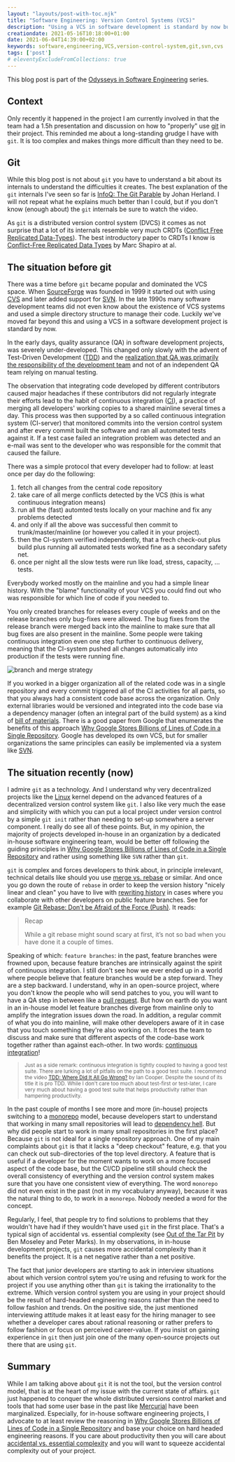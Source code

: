```yaml
---
layout: "layouts/post-with-toc.njk"
title: "Software Engineering: Version Control Systems (VCS)"
description: "Using a VCS in software development is standard by now but may add more complexities than you asked for."
creationdate: 2021-05-16T10:18:00+01:00
date: 2021-06-04T14:39:00+02:00
keywords: software,engineering,VCS,version-control-system,git,svn,cvs
tags: ['post']
# eleventyExcludeFromCollections: true
---
```


This blog post is part of the [Odysseys in Software Engineering](../series-odysseys-in-software-engineering) series.

## Context

Only recently it happened in the project I am currently involved in that the team had a 1.5h presentation and discussion on how to "properly" use
[git](https://en.wikipedia.org/wiki/Git) in their project. This reminded me about a long-standing grudge I have with `git`. It is too complex and makes
things more difficult than they need to be.

## Git

While this blog post is not about `git` you have to understand a bit about its internals to understand the difficulties it creates. The best
explanation of the `git` internals I've seen so far is [InfoQ: The Git Parable](https://www.infoq.com/presentations/git-details/) by Johan Herland. I
will not repeat what he explains much better than I could, but if you don't know (enough about) the `git` internals be sure to watch the video.

As `git` is a distributed version control system (DVCS) it comes as not surprise that a lot of its internals resemble very much CRDTs ([Conflict Free
Replicated Data-Types](https://en.wikipedia.org/wiki/Conflict-free_replicated_data_type)). The best introductory paper to CRDTs I know is
[Conflict-Free Replicated Data Types](https://hal.inria.fr/hal-00932836/file/CRDTs_SSS-2011.pdf) by Marc Shapiro at al.

## The situation before git

There was a time before `git` became popular and dominated the VCS space. When [SourceForge](https://en.wikipedia.org/wiki/SourceForge) was founded in
1999 it started out with using [CVS](https://en.wikipedia.org/wiki/Concurrent_Versions_System) and later added support for
[SVN](https://en.wikipedia.org/wiki/Apache_Subversion). In the late 1990s many software development teams did not even know about the existence of VCS
systems and used a simple directory structure to manage their code. Luckily we've moved far beyond this and using a VCS in a software development
project is standard by now.

In the early days, quality assurance (QA) in software development projects, was severely under-developed. This changed only slowly with the advent of
Test-Driven Development ([TDD](https://en.wikipedia.org/wiki/Test-driven_development)) and the [realization that QA was primarily the responsibility
of the development team](https://github.com/97-things/97-things-every-programmer-should-know/blob/master/en/thing_67/README.md) and not of an
independent QA team relying on manual testing.

The observation that integrating code developed by different contributors caused major headaches if these contributors did not regularly integrate
their efforts lead to the habit of continuous integration ([CI](https://en.wikipedia.org/wiki/Continuous_integration)), a practice of merging all
developers' working copies to a shared mainline several times a day. This process was then supported by a so called continuous integration system
(CI-server) that monitored commits into the version control system and after every commit built the software and ran all automated tests against
it. If a test case failed an integration problem was detected and an e-mail was sent to the developer who was responsible for the commit that caused
the failure.

There was a simple protocol that every developer had to follow: at least once per day do the following:
1. fetch all changes from the central code repository
1. take care of all merge conflicts detected by the VCS (this is what continuous integration means)
1. run all the (fast) automted tests locally on your machine and fix any problems detected
1. and only if all the above was successful then commit to trunk/master/mainline (or however you called it in your project).
1. then the CI-system verified independently, that a frech check-out plus build plus running all automated tests worked fine as a secondary safety net.
1. once per night all the slow tests were run like load, stress, capacity, ... tests.

Everybody worked mostly on the mainline and you had a simple linear history. With the "blame" functionality of your VCS you could find out who was
responsible for which line of code if you needed to.

You only created branches for releases every couple of weeks and on the release branches only bug-fixes were allowed. The bug fixes from the release
branch were merged back into the mainline to make sure that all bug fixes are also present in the mainline. Some people were taking continuous
integration even one step further to continuous delivery, meaning that the CI-system pushed all changes automatically into production if the tests
were running fine.

<object data="/img/branch-and-merge-strategy.svg" type="image/svg+xml" style="max-width: 100%">
<img src="/img/branch-and-merge-strategy.svg" alt="branch and merge strategy">
</object>


If you worked in a bigger organization all of the related code was in a single repository and every commit triggered all of the CI activities for all
parts, so that you always had a consistent code base across the organization. Only external libraries would be versioned and integrated into the code
base via a dependency manager (often an integral part of the build system) as a kind of [bill of
materials](https://en.wikipedia.org/wiki/Bill_of_materials). There is a good paper from Google that enumerates the benefits of this approach [Why
Google Stores Billions of Lines of Code in a Single
Repository](https://cacm.acm.org/magazines/2016/7/204032-why-google-stores-billions-of-lines-of-code-in-a-single-repository/fulltext). Google has
developed its own VCS, but for smaller organizations the same principles can easily be implemented via a system like
[SVN](https://en.wikipedia.org/wiki/Apache_Subversion).

## The situation recently (now)

I admire `git` as a technology. And I understand why very decentralized projects like the [Linux](https://en.wikipedia.org/wiki/Linux) kernel depend
on the advanced features of a decentralized version control system like `git`. I also like very much the ease and simplicity with which you can put a
local project under version control by a simple `git init` rather than needing to set-up somewhere a server component. I really do see all of these
points. But, in my opinion, the majority of projects developed in-house in an organization by a dedicated in-house software engineering team, would be
better off following the guiding principles in [Why Google Stores Billions of Lines of Code in a Single
Repository](https://cacm.acm.org/magazines/2016/7/204032-why-google-stores-billions-of-lines-of-code-in-a-single-repository/fulltext) and rather using
something like `SVN` rather than `git`.

`git` is complex and forces developers to think about, in principle irrelevant, technical details like should you use [merge
vs. rebase](https://www.atlassian.com/git/tutorials/merging-vs-rebasing) or similar. And once you go down the route of `rebase` in order to keep the
version history "nicely linear and clean" you have to live with [rewriting history](https://git-scm.com/book/en/v2/Git-Tools-Rewriting-History) in
cases where you collaborate with other developers on public feature branches. See for example [Git Rebase: Don’t be Afraid of the Force
(Push)](https://blog.verslu.is/git/git-rebase/). It reads:

> Recap
>
> While a git rebase might sound scary at first, it’s not so bad when you have done it a couple of times.

Speaking of which: `feature branches`: in the past, feature branches were frowned upon, because feature branches are intrinsically against the spirit
of continuous integration. I still don't see how we ever ended up in a world where people believe that feature branches would be a step forward. They
are a step backward. I understand, why in an open-source project, where you don't know the people who will send patches to you, you will want to have
a QA step in between like a [pull
request](https://docs.github.com/en/github/collaborating-with-pull-requests/proposing-changes-to-your-work-with-pull-requests/about-pull-requests). But
how on earth do you want in an in-house model let feature branches diverge from mainline only to amplify the integration issues down the road. In
addition, a regular commit of what you do into mainline, will make other developers aware of it in case that you touch something they're also working
on. It forces the team to discuss and make sure that different aspects of the code-base work together rather than against each-other. In two words:
[continuous integration](https://en.wikipedia.org/wiki/Continuous_integration)!

> <span style="font-size:smaller"> Just as a side remark: continuous integration is tightly coupled to having a good test suite. There are lurking a
> lot of pitfalls on the path to a good test suite. I recommend the video [TDD: Where Did It All Go
> Wrong?](https://www.infoq.com/presentations/tdd-original) by Ian Cooper. Despite the sound of its title it is pro TDD. While I don't care too much
> about test-first or test-later, I care very much about having a good test suite that helps productivity rather than hampering productivity.</span>

In the past couple of months I see more and more (in-house) projects switching to a [monorepo](https://en.wikipedia.org/wiki/Monorepo) model, because
developers start to understand that working in many small repositories will lead to [dependency
hell](https://en.wikipedia.org/wiki/Dependency_hell). But why did people start to work in many small repositories in the first place? Because `git` is
not ideal for a single repository approach. One of my main complaints about `git` is that it lacks a "deep checkout" feature, e.g. that you can check
out sub-directories of the top level directory. A feature that is useful if a developer for the moment wants to work on a more focused aspect of the
code base, but the CI/CD pipeline still should check the overall consistency of everything and the version control system makes sure that you have one
consistent view of everything. The word `monorepo` did not even exist in the past (not in my vocabulary anyway), because it was the natural thing to
do, to work in a `monorepo`. Nobody needed a word for the concept.

Regularly, I feel, that people try to find solutions to problems that they wouldn't have had if they wouldn't have used `git` in the first
place. That's a typical sign of accidental vs. essential complexity (see [Out of the Tar Pit](http://curtclifton.net/papers/MoseleyMarks06a.pdf) by
Ben Moseley and Peter Marks). In my observations, in in-house development projects, `git` causes more accidental complexity than it benefits the
project. It is a net negative rather than a net positive.

The fact that junior developers are starting to ask in interview situations about which version control sytem you're using and refusing to work for
the project if you use anything other than `git` is taking the irrationality to the extreme. Which version control system you are using in your
project should be the result of hard-headed engineering reasons rather than the need to follow fashion and trends. On the positive side, the just
mentioned interviewing attitude makes it at least easy for the hiring manager to see whether a developer cares about rational reasoning or rather
prefers to follow fashion or focus on perceived career-value. If you insist on gaining experience in `git` then just join one of the many open-source
projects out there that are using `git`.

## Summary

While I am talking above about `git` it is not the tool, but the version control model, that is at the heart of my issue with the current state of
affairs. `git` just happened to conquer the whole distributed versions control market and tools that had some user base in the past like
[Mercurial](https://en.wikipedia.org/wiki/Mercurial) have been marginalized. Especially, for in-house software engineering projects, I advocate to at
least review the reasoning in [Why Google Stores Billions of Lines of Code in a Single
Repository](https://cacm.acm.org/magazines/2016/7/204032-why-google-stores-billions-of-lines-of-code-in-a-single-repository/fulltext) and base your
choice on hard headed engineering reasons. If you care about productivity then you will care about [accidental vs. essential
complexity](http://curtclifton.net/papers/MoseleyMarks06a.pdf) and you will want to squeeze accidental complexity out of your project.
